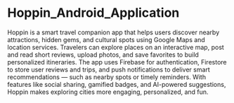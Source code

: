 # Hoppin_Android_Application
Hoppin is a smart travel companion app that helps users discover nearby attractions, hidden
gems, and cultural spots using Google Maps and location services. Travelers can explore places on
an interactive map, post and read short reviews, upload photos, and save favorites to build
personalized itineraries. The app uses Firebase for authentication, Firestore to store user reviews
and trips, and push notifications to deliver smart recommendations — such as nearby spots or
timely reminders. With features like social sharing, gamified badges, and AI-powered suggestions,
Hoppin makes exploring cities more engaging, personalized, and fun.
